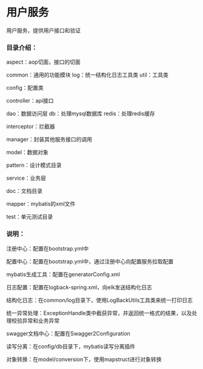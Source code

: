 # 用户服务
用户服务，提供用户接口和验证

### 目录介绍：

aspect：aop切面，接口的切面

common：通用的功能模块 log：统一结构化日志工具类 util：工具类

config：配置类

controller：api接口

dao：数据访问层 db：处理mysql数据库  redis：处理redis缓存

interceptor：拦截器

manager：封装其他服务接口的调用

model：数据对象

pattern：设计模式目录

service：业务层

doc：文档目录

mapper：mybatis的xml文件

test：单元测试目录

### 说明：

注册中心：配置在bootstrap.yml中

配置中心：配置在bootstrap.yml中，通过注册中心向配置服务拉取配置

mybatis生成工具：配置在generatorConfig.xml

日志配置：配置在logback-spring.xml，向elk发送结构化日志

结构化日志：在common/log目录下，使用LogBackUtils工具类来统一打印日志

统一异常处理：ExceptionHandle类中截获异常，并返回统一格式的结果，以及处理校验异常和业务异常

swagger文档中心：配置在Swagger2Configuration

读写分离：在config/db目录下，mybatis读写分离插件

对象转换：在model/conversion下，使用mapstruct进行对象转换

